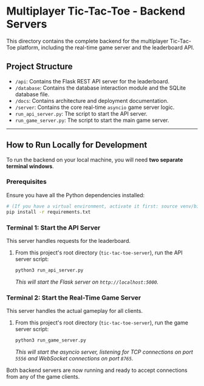 # Multiplayer Tic-Tac-Toe - Backend Servers

This directory contains the complete backend for the multiplayer Tic-Tac-Toe platform, including the real-time game server and the leaderboard API.

## Project Structure

*   `/api`: Contains the Flask REST API server for the leaderboard.
*   `/database`: Contains the database interaction module and the SQLite database file.
*   `/docs`: Contains architecture and deployment documentation.
*   `/server`: Contains the core real-time `asyncio` game server logic.
*   `run_api_server.py`: The script to start the API server.
*   `run_game_server.py`: The script to start the main game server.

---

## How to Run Locally for Development

To run the backend on your local machine, you will need **two separate terminal windows**.

### Prerequisites

Ensure you have all the Python dependencies installed:
```bash
# (If you have a virtual environment, activate it first: source venv/bin/activate)
pip install -r requirements.txt
```

### Terminal 1: Start the API Server

This server handles requests for the leaderboard.

1.  From this project's root directory (`tic-tac-toe-server`), run the API server script:
    ```bash
    python3 run_api_server.py
    ```
    *This will start the Flask server on `http://localhost:5000`.*

### Terminal 2: Start the Real-Time Game Server

This server handles the actual gameplay for all clients.

1.  From this project's root directory (`tic-tac-toe-server`), run the game server script:
    ```bash
    python3 run_game_server.py
    ```
    *This will start the asyncio server, listening for TCP connections on port `5556` and WebSocket connections on port `8765`.*

Both backend servers are now running and ready to accept connections from any of the game clients.
